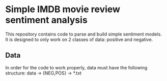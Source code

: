 # Simple IMDB movie review sentiment analysis

This repository contains code to parse and build simple sentiment models. It is designed to only work on 2 classes of data: positive and negative. 

## Data

In order for the code to work properly, data must have the following structure:
	data -> {NEG,POS} -> *.txt



